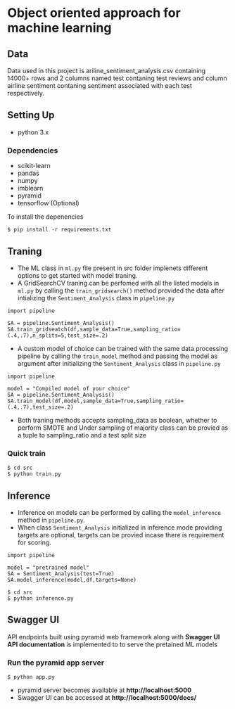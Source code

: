 # Object oriented approach for machine learning

## Data
Data used in this project is ariline_sentiment_analysis.csv containing 14000+ rows and 2 columns named test contaning test reviews and column airline sentiment contaning sentiment associated with each test respectively.

## Setting Up
* python 3.x

### Dependencies
* scikit-learn
* pandas 
* numpy
* imblearn
* pyramid
* tensorflow (Optional)

To install the depenencies
```
$ pip install -r requirements.txt
```

## Traning

- The ML class in ```ml.py``` file present in src folder implenets different options to get started with model traning.
- A GridSearchCV traning can be perfomed with all the listed models in ```ml.py``` by calling the ```train_gridsearch()``` method provided the data after intializing the ```Sentiment_Analysis``` class in ```pipeline.py```
```
import pipeline

SA = pipeline.Sentiment_Analysis()
SA.train_gridseatch(df,sample_data=True,sampling_ratio=(.4,.7),n_splits=5,test_size=.2)
```
- A custom model of choice can be trained with the same data processing pipeline by calling the ```train_model``` method and passing the model as argument after initializing the ```Sentiment_Analysis``` class in ```pipeline.py```
```
import pipeline

model = "Compiled model of your choice"
SA = pipeline.Sentiment_Analysis()
SA.train_model(df,model,sample_data=True,sampling_ratio=(.4,.7),test_size=.2)
```
- Both traning methods accepts sampling_data as boolean, whether to perform SMOTE and Under sampling of majority class can be provied as a tuple to sampling_ratio and a test split size

### Quick train
```
$ cd src
$ python train.py
```


## Inference

- Inference on models can be performed by calling the ```model_inference``` method in ```pipeline.py```.
- When class ```Sentiment_Analysis``` initialized in inference mode providing targets are optional, targets can be provied incase there is requirement for scoring.
```
import pipeline

model = "pretrained model"
SA = Sentiment_Analysis(test=True)
SA.model_inference(model,df,targets=None)
```

```
$ cd src
$ python inference.py
```

## Swagger UI

API endpoints built using pyramid web framework along with **Swagger UI API documentation** is implemented to to serve the pretained ML models

### Run the pyramid app server
```
$ python app.py
```

- pyramid server becomes available at **http://localhost:5000**
- Swagger UI can be accessed at **http://localhost:5000/docs/**





